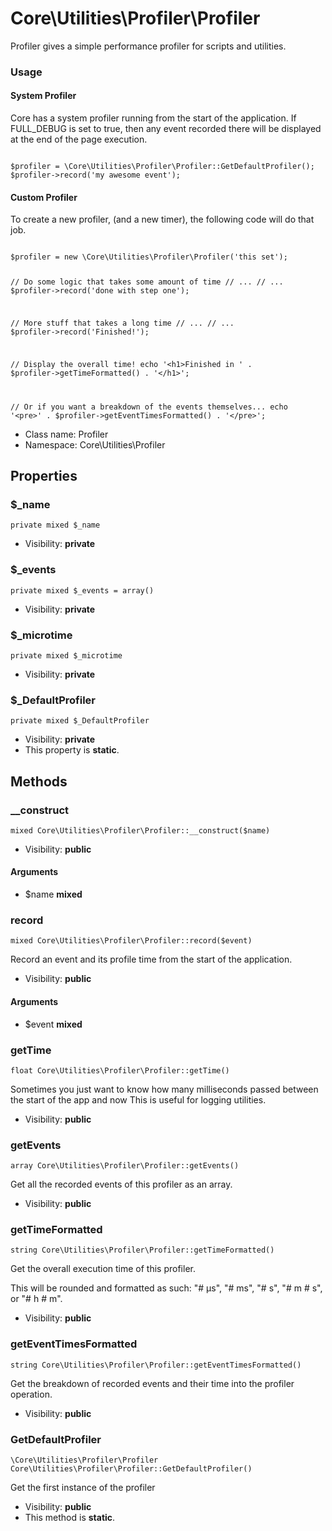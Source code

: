 Core\Utilities\Profiler\Profiler
===============

Profiler gives a simple performance profiler for scripts and utilities.

<h3>Usage</h3>

<h4>System Profiler</h4>
<p>
Core has a system profiler running from the start of the application.
If FULL_DEBUG is set to true, then any event recorded there will be displayed at the end of the page execution.
</p>

<code>
$profiler = \Core\Utilities\Profiler\Profiler::GetDefaultProfiler();
$profiler->record('my awesome event');
</code>

<h4>Custom Profiler</h4>
<p>
To create a new profiler, (and a new timer), the following code will do that job.
</p>

<code>
$profiler = new \Core\Utilities\Profiler\Profiler('this set');

// Do some logic that takes some amount of time
// ...
// ...
$profiler->record('done with step one');

// More stuff that takes a long time
// ...
// ...
$profiler->record('Finished!');

// Display the overall time!
echo '&lt;h1&gt;Finished in ' . $profiler-&gt;getTimeFormatted() . '&lt;/h1&gt;';

// Or if you want a breakdown of the events themselves...
echo '&lt;pre&gt;' . $profiler-&gt;getEventTimesFormatted() . '&lt;/pre&gt;';
</code>


* Class name: Profiler
* Namespace: Core\Utilities\Profiler





Properties
----------


### $_name

    private mixed $_name





* Visibility: **private**


### $_events

    private mixed $_events = array()





* Visibility: **private**


### $_microtime

    private mixed $_microtime





* Visibility: **private**


### $_DefaultProfiler

    private mixed $_DefaultProfiler





* Visibility: **private**
* This property is **static**.


Methods
-------


### __construct

    mixed Core\Utilities\Profiler\Profiler::__construct($name)





* Visibility: **public**


#### Arguments
* $name **mixed**



### record

    mixed Core\Utilities\Profiler\Profiler::record($event)

Record an event and its profile time from the start of the application.



* Visibility: **public**


#### Arguments
* $event **mixed**



### getTime

    float Core\Utilities\Profiler\Profiler::getTime()

Sometimes you just want to know how many milliseconds passed between the start of the app and now
This is useful for logging utilities.



* Visibility: **public**




### getEvents

    array Core\Utilities\Profiler\Profiler::getEvents()

Get all the recorded events of this profiler as an array.



* Visibility: **public**




### getTimeFormatted

    string Core\Utilities\Profiler\Profiler::getTimeFormatted()

Get the overall execution time of this profiler.

This will be rounded and formatted as such:
"# µs", "# ms", "# s", "# m # s", or "# h # m".

* Visibility: **public**




### getEventTimesFormatted

    string Core\Utilities\Profiler\Profiler::getEventTimesFormatted()

Get the breakdown of recorded events and their time into the profiler operation.



* Visibility: **public**




### GetDefaultProfiler

    \Core\Utilities\Profiler\Profiler Core\Utilities\Profiler\Profiler::GetDefaultProfiler()

Get the first instance of the profiler



* Visibility: **public**
* This method is **static**.



